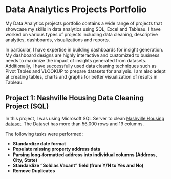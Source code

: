 # Data Analytics Projects Portfolio 

My Data Analytics projects portfolio contains a wide range of projects that showcase my skills in data analytics using SQL, Excel and Tableau. I have worked on various types of projects including data cleaning, descriptive analytics, dashboards, visualizations and reports.

In particular, I have expertise in building dashboards for insight generation. My dashboard designs are highly interactive and customized to business needs to maximize the impact of insights generated from datasets. Additionally, I have successfully used data cleaning techniques such as Pivot Tables and VLOOKUP to prepare datasets for analysis. I am also adept at creating tables, charts and graphs for better visualization of results in Tableau.

## Project 1: Nashville Housing Data Cleaning Project (SQL)
In this project, I was using Microsoft SQL Server to clean [Nashville Housing dataset](https://github.com/AlexTheAnalyst/PortfolioProjects/blob/main/Nashville%20Housing%20Data%20for%20Data%20Cleaning.xlsx). The Dataset has more than 56,000 rows and 19 columns.

The following tasks were performed:
- **Standardize date format**
- **Populate missing property address data**
- **Parsing long-formatted address into individual columns (Address, City, State)**
- **Standardize “Sold as Vacant” field (from Y/N to Yes and No)**
- **Remove Duplicates**
